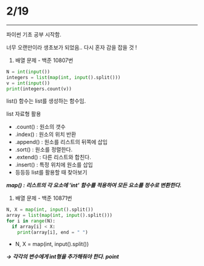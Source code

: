 # 2/19

---

파이썬 기초 공부 시작함. 

너무 오랜만이라 생초보가 되었음.. 다시 혼자 감을 잡을 것 ! 

1. 배열 문제 - 백준 10807번

```python
N = int(input())
integers = list(map(int, input().split()))
v = int(input())
print(integers.count(v))
```

list() 함수는 list를 생성하는 함수임. 

list 자료형 활용

- .count() : 원소의 갯수
- .index() : 원소의 위치 반환
- .append() : 원소를 리스트의 뒤쪽에 삽입
- .sort() : 원소를 정렬한다.
- .extend() : 다른 리스트와 합친다.
- .insert() : 특정 위치에 원소를 삽입
- 등등등 list를 활용할 때 찾아보기

***map() : 리스트의 각 요소에 'int' 함수를 적용하여 모든 요소를 정수로 변환한다.*** 

1. 배열 문제 - 백준 10871번

```python
N, X = map(int, input().split())
array = list(map(int, input().split())) 
for i in range(N):
  if array[i] < X:
    print(array[i], end = " ")
```

- N, X = map(int, input().split())

***→ 각각의 변수에게 int형을 추가해줘야 한다. point***